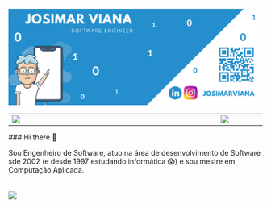 
![Markdown](josimarviana.png)
<center>
<table>
    <tr>
        <td><img width="400px" align="left" src="https://github-readme-stats.vercel.app/api/top-langs/?username=josimarviana&hide=html&layout=compact&theme=architect" /></td>
        <td><img width="495px" align="left" src="https://github-readme-stats.vercel.app/api?username=josimarviana&theme=architect"/></td>
    </tr>   
</table>
</center>  
### Hi there 👋

Sou Engenheiro de Software, atuo na área de desenvolvimento de Software sde 2002 (e desde 1997 estudando informática 😱) e sou mestre em Computação Aplicada.
<br><br><br>
![](https://komarev.com/ghpvc/?username=josimarviana&color=258fcd)
